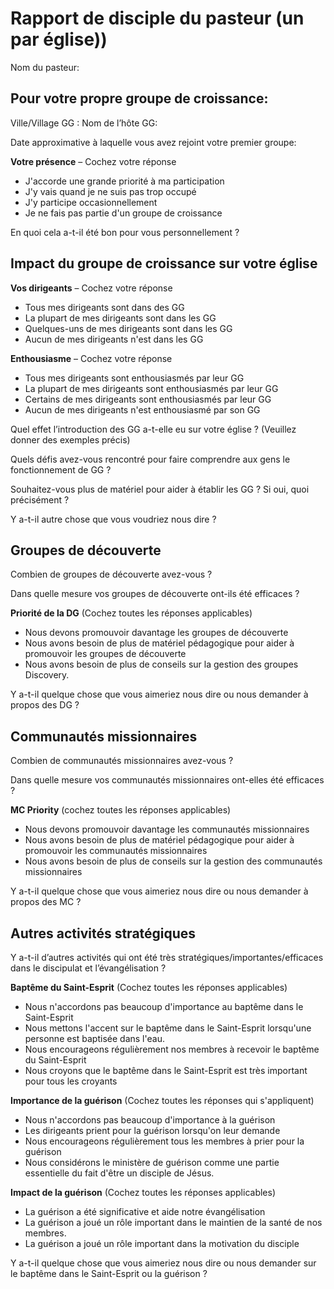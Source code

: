 # Rapport de disciple du pasteur (un par église))

Nom du pasteur:

## Pour votre propre groupe de croissance:

Ville/Village GG : Nom de l’hôte GG:

Date approximative à laquelle vous avez rejoint votre premier groupe:

**Votre présence** – Cochez votre réponse

-   J'accorde une grande priorité à ma participation
-   J'y vais quand je ne suis pas trop occupé
-   J'y participe occasionnellement
-   Je ne fais pas partie d'un groupe de croissance

En quoi cela a-t-il été bon pour vous personnellement ?

## Impact du groupe de croissance sur votre église

**Vos dirigeants** – Cochez votre réponse

-   Tous mes dirigeants sont dans des GG
-   La plupart de mes dirigeants sont dans les GG
-   Quelques-uns de mes dirigeants sont dans les GG
-   Aucun de mes dirigeants n'est dans les GG

**Enthousiasme** – Cochez votre réponse

-   Tous mes dirigeants sont enthousiasmés par leur GG
-   La plupart de mes dirigeants sont enthousiasmés par leur GG
-   Certains de mes dirigeants sont enthousiasmés par leur GG
-   Aucun de mes dirigeants n'est enthousiasmé par son GG

Quel effet l’introduction des GG a-t-elle eu sur votre église ? (Veuillez donner des exemples précis)

Quels défis avez-vous rencontré pour faire comprendre aux gens le fonctionnement de GG ?

Souhaitez-vous plus de matériel pour aider à établir les GG ? Si oui, quoi précisément ?

Y a-t-il autre chose que vous voudriez nous dire ?

## Groupes de découverte

Combien de groupes de découverte avez-vous ?

Dans quelle mesure vos groupes de découverte ont-ils été efficaces ?

**Priorité de la DG** (Cochez toutes les réponses applicables)

-   Nous devons promouvoir davantage les groupes de découverte
-   Nous avons besoin de plus de matériel pédagogique pour aider à promouvoir les groupes de découverte
-   Nous avons besoin de plus de conseils sur la gestion des groupes Discovery.

Y a-t-il quelque chose que vous aimeriez nous dire ou nous demander à propos des DG ?

## Communautés missionnaires

Combien de communautés missionnaires avez-vous ?

Dans quelle mesure vos communautés missionnaires ont-elles été efficaces ?

**MC Priority** (cochez toutes les réponses applicables)

-   Nous devons promouvoir davantage les communautés missionnaires
-   Nous avons besoin de plus de matériel pédagogique pour aider à promouvoir les communautés missionnaires
-   Nous avons besoin de plus de conseils sur la gestion des communautés missionnaires

Y a-t-il quelque chose que vous aimeriez nous dire ou nous demander à propos des MC ?

## 

## Autres activités stratégiques

Y a-t-il d’autres activités qui ont été très stratégiques/importantes/efficaces dans le discipulat et l’évangélisation ?

**Baptême du Saint-Esprit** (Cochez toutes les réponses applicables)

-   Nous n'accordons pas beaucoup d'importance au baptême dans le Saint-Esprit
-   Nous mettons l'accent sur le baptême dans le Saint-Esprit lorsqu'une personne est baptisée dans l'eau.
-   Nous encourageons régulièrement nos membres à recevoir le baptême du Saint-Esprit
-   Nous croyons que le baptême dans le Saint-Esprit est très important pour tous les croyants

**Importance de la guérison** (Cochez toutes les réponses qui s'appliquent)

-   Nous n'accordons pas beaucoup d'importance à la guérison
-   Les dirigeants prient pour la guérison lorsqu'on leur demande
-   Nous encourageons régulièrement tous les membres à prier pour la guérison
-   Nous considérons le ministère de guérison comme une partie essentielle du fait d'être un disciple de Jésus.

**Impact de la guérison** (Cochez toutes les réponses applicables)

-   La guérison a été significative et aide notre évangélisation
-   La guérison a joué un rôle important dans le maintien de la santé de nos membres.
-   La guérison a joué un rôle important dans la motivation du disciple

Y a-t-il quelque chose que vous aimeriez nous dire ou nous demander sur le baptême dans le Saint-Esprit ou la guérison ?
